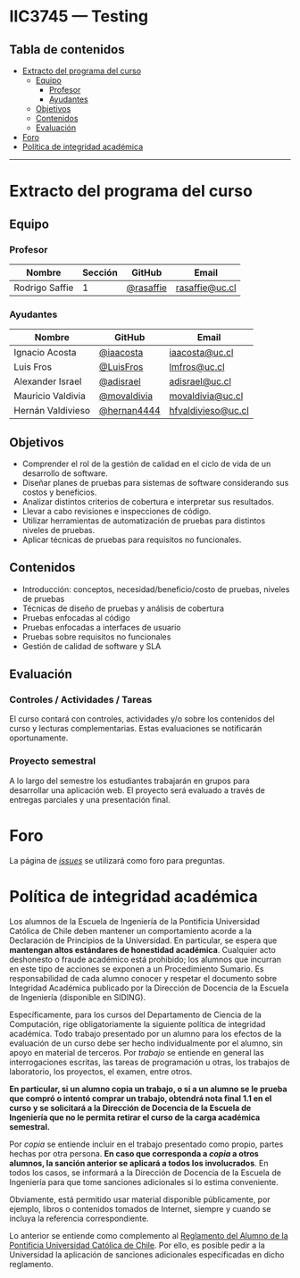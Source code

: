 # IIC3745 — Testing

## Tabla de contenidos

- [Extracto del programa del curso](#extracto-del-programa-del-curso)
  - [Equipo](#equipo)
    - [Profesor](#profesor)
    - [Ayudantes](#ayudantes)
  - [Objetivos](#objetivos)
  - [Contenidos](#contenidos)
  - [Evaluación](#evaluación)
- [Foro](#foro)
- [Política de integridad académica](#política-de-integridad-académica)

---

# Extracto del programa del curso

## Equipo

### Profesor

Nombre         | Sección | GitHub      | Email
-------------- | ------- | ----------- | ---------------------
Rodrigo Saffie | 1       | [@rasaffie] | [rasaffie@uc.cl]

### Ayudantes

Nombre            | GitHub                 | Email
----------------  | ---------------------- | ----------------
Ignacio Acosta    | [@iaacosta]            | [iaacosta@uc.cl]
Luis Fros         | [@LuisFros]            | [lmfros@uc.cl]
Alexander Israel  | [@adisrael]            | [adisrael@uc.cl]
Mauricio Valdivia | [@movaldivia]          | [movaldivia@uc.cl]
Hernán Valdivieso | [@hernan4444]          | [hfvaldivieso@uc.cl]


[@rasaffie]: https://github.com/rasaffie
[@iaacosta]: https://github.com/iaacosta
[@LuisFros]: https://github.com/LuisFros
[@adisrael]: https://github.com/adisrael
[@movaldivia]: https://github.com/movaldivia
[@hernan4444]: https://github.com/hernan4444

[rasaffie@uc.cl]: mailto:rasaffie@uc.cl
[iaacosta@uc.cl]: mailto:iaacosta@uc.cl
[lmfros@uc.cl]: mailto:lmfros@uc.cl
[adisrael@uc.cl]: mailto:adisrael@uc.cl
[movaldivia@uc.cl]: mailto:movaldivia@uc.cl
[hfvaldivieso@uc.cl]: mailto:hfvaldivieso@uc.cl

## Objetivos
- Comprender el rol de la gestión de calidad en el ciclo de vida de un desarrollo de software.
- Diseñar planes de pruebas para sistemas de software considerando sus costos y beneficios.
- Analizar distintos criterios de cobertura e interpretar sus resultados.
- Llevar a cabo revisiones e inspecciones de código.
- Utilizar herramientas de automatización de pruebas para distintos niveles de pruebas.
- Aplicar técnicas de pruebas para requisitos no funcionales.

## Contenidos

- Introducción: conceptos, necesidad/beneficio/costo de pruebas, niveles de pruebas
- Técnicas de diseño de pruebas y análisis de cobertura
- Pruebas enfocadas al código
- Pruebas enfocadas a interfaces de usuario
- Pruebas sobre requisitos no funcionales
- Gestión de calidad de software y SLA

## Evaluación

### Controles / Actividades / Tareas

El curso contará con controles, actividades y/o sobre los contenidos del curso y lecturas complementarias. Estas evaluaciones se notificarán oportunamente.

### Proyecto semestral

A lo largo del semestre los estudiantes trabajarán en grupos para desarrollar una aplicación web. El proyecto será evaluado a través de entregas parciales y una presentación final.

# Foro

La página de [_issues_](https://github.com/IIC3745-2020-2/syllabus/issues) se utilizará como foro para preguntas.

# Política de integridad académica

Los alumnos de la Escuela de Ingeniería de la Pontificia Universidad Católica de Chile deben mantener un comportamiento acorde a la Declaración de Principios de la Universidad.  En particular, se espera que **mantengan altos estándares de honestidad académica**.  Cualquier acto deshonesto o fraude académico está prohibido; los alumnos que incurran en este tipo de acciones se exponen a un Procedimiento Sumario. Es responsabilidad de cada alumno conocer y respetar el documento sobre Integridad Académica publicado por la Dirección de Docencia de la Escuela de Ingeniería (disponible en SIDING).

Específicamente, para los cursos del Departamento de Ciencia de la Computación, rige obligatoriamente la siguiente política de integridad académica. Todo trabajo presentado por un alumno para los efectos de la evaluación de un curso debe ser hecho individualmente por el alumno, sin apoyo en material de terceros.  Por _trabajo_ se entiende en general las interrogaciones escritas, las tareas de programación u otras, los trabajos de laboratorio, los proyectos, el examen, entre otros.

**En particular, si un alumno copia un trabajo, o si a un alumno se le prueba que compró o intentó comprar un trabajo, obtendrá nota final 1.1 en el curso y se solicitará a la Dirección de Docencia de la Escuela de Ingeniería que no le permita retirar el curso de la carga académica semestral.**

Por _copia_ se entiende incluir en el trabajo presentado como propio, partes hechas por otra persona.  **En caso que corresponda a _copia_ a otros alumnos, la sanción anterior se aplicará a todos los involucrados**.  En todos los casos, se informará a la Dirección de Docencia de la Escuela de Ingeniería para que tome sanciones adicionales si lo estima conveniente.

Obviamente, está permitido usar material disponible públicamente, por ejemplo, libros o contenidos tomados de Internet, siempre y cuando se incluya la referencia correspondiente.

Lo anterior se entiende como complemento al [Reglamento del Alumno de la Pontificia Universidad Católica de Chile].  Por ello, es posible pedir a la Universidad la aplicación de sanciones adicionales especificadas en dicho reglamento.

[Reglamento del Alumno de la Pontificia Universidad Católica de Chile]: http://admisionyregistros.uc.cl/alumnos/informacion-academica/reglamentos-estudiantiles
